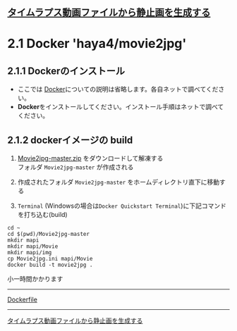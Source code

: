 [タイムラプス動画ファイルから静止画を生成する](README.md)
----

# 2.1 Docker 'haya4/movie2jpg'

## 2.1.1 Dockerのインストール

 * ここでは [Docker]()についての説明は省略します。各自ネットで調べてください。
 * **Docker**をインストールしてください。インストール手順はネットで調べてください。


## 2.1.2 dockerイメージの build

1. [Movie2jpg-master.zip](/gitbucket/yuu/Movie2jpg/archive/master.zip) をダウンロードして解凍する  
フォルダ `Movie2jpg-master` が作成される

2. 作成されたフォルダ `Movie2jpg-master` をホームディレクトリ直下に移動する

3. `Terminal` (Windowsの場合は`Docker Quickstart Terminal`)に下記コマンドを打ち込む(build)
  ```
  cd ~
  cd $(pwd)/Movie2jpg-master
  mkdir mapi
  mkdir mapi/Movie
  mkdir mapi/img
  cp Movie2jpg.ini mapi/Movie
  docker build -t movie2jpg .
  ```
  小一時間かかります


----

[Dockerfile](/gitbucket/yuu/Movie2jpg/blob/master/Dockerfile)

----
[タイムラプス動画ファイルから静止画を生成する](README.md)
